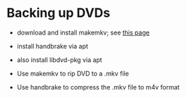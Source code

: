# Backing up DVDs

- download and install makemkv; see [this
  page](https://forum.makemkv.com/forum/viewtopic.php?f=3&t=224)

- install handbrake via apt

- also install libdvd-pkg via apt

- Use makemkv to rip DVD to a .mkv file

- Use handbrake to compress the .mkv file to m4v format
